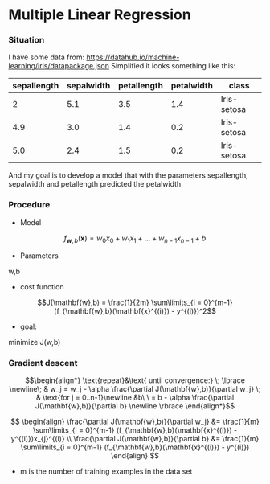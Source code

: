 # Multiple Linear Regression

### Situation 
I have some data from: https://datahub.io/machine-learning/iris/datapackage.json
Simplified it looks something like this:

| sepallength | sepalwidth | petallength | petalwidth | class       |
|-------------|------------|-------------|------------|-------------|
| 2           | 5.1        | 3.5         | 1.4        | Iris-setosa |
| 4.9         | 3.0        | 1.4         | 0.2        | Iris-setosa |
| 5.0         | 2.4        | 1.5         | 0.2        | Iris-setosa |

And my goal is to develop a model that with the parameters sepallength, sepalwidth and petallength  predicted the petalwidth


### Procedure

- Model

$$ f_{\mathbf{w},b}(\mathbf{x}) =  w_0x_0 + w_1x_1 +... + w_{n-1}x_{n-1} + b$$

- Parameters

w,b

- cost function

$$J(\mathbf{w},b) = \frac{1}{2m} \sum\limits_{i = 0}^{m-1} (f_{\mathbf{w},b}(\mathbf{x}^{(i)}) - y^{(i)})^2$$ 

- goal:

minimize J(w,b)


### Gradient descent

$$\begin{align*} \text{repeat}&\text{ until convergence:} \; \lbrace \newline\;
& w_j = w_j -  \alpha \frac{\partial J(\mathbf{w},b)}{\partial w_j}  \; & \text{for j = 0..n-1}\newline
&b\ \ = b -  \alpha \frac{\partial J(\mathbf{w},b)}{\partial b}  \newline \rbrace
\end{align*}$$

$$
\begin{align}
\frac{\partial J(\mathbf{w},b)}{\partial w_j}  &= \frac{1}{m} \sum\limits_{i = 0}^{m-1} (f_{\mathbf{w},b}(\mathbf{x}^{(i)}) - y^{(i)})x_{j}^{(i)}   \\
\frac{\partial J(\mathbf{w},b)}{\partial b}  &= \frac{1}{m} \sum\limits_{i = 0}^{m-1} (f_{\mathbf{w},b}(\mathbf{x}^{(i)}) - y^{(i)}) 
\end{align}
$$
* m is the number of training examples in the data set


